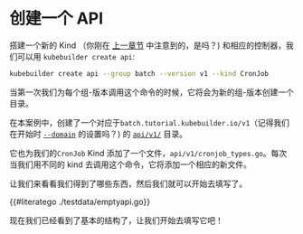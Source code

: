 # 创建一个 API

搭建一个新的 Kind （你刚在 [上一章节](./gvks.md#kinds-and-resources) 中注意到的，是吗？) 和相应的控制器，我们可以用 `kubebuilder create api`:

```bash
kubebuilder create api --group batch --version v1 --kind CronJob
```

当第一次我们为每个组-版本调用这个命令的时候，它将会为新的组-版本创建一个目录。

在本案例中，创建了一个对应于`batch.tutorial.kubebuilder.io/v1`（记得我们在开始时 [`--domain`](cronjob-tutorial.md#scaffolding-out-our-project) 的设置吗？) 的 [`api/v1/`](https://sigs.k8s.io/kubebuilder/docs/book/src/cronjob-tutorial/testdata/project/api/v1) 目录。

它也为我们的`CronJob` Kind 添加了一个文件，`api/v1/cronjob_types.go`。每次当我们用不同的 kind 去调用这个命令，它将添加一个相应的新文件。

让我们来看看我们得到了哪些东西，然后我们就可以开始去填写了。

{{#literatego ./testdata/emptyapi.go}}

现在我们已经看到了基本的结构了，让我们开始去填写它吧！
